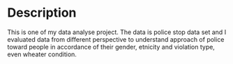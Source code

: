 # Description
This is one of my data analyse project. The data is police stop data set and I evaluated data from different perspective to understand approach of police toward people in accordance of their gender, etnicity and violation type, even wheater condition.
